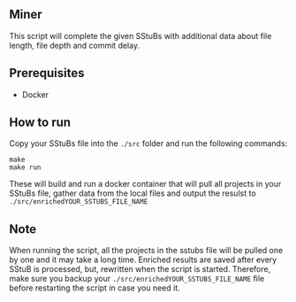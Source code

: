 ## Miner

This script will complete the given SStuBs with additional data about file length, file depth and commit delay.

## Prerequisites

- Docker

## How to run

Copy your SStuBs file into the `./src` folder and run the following commands:

    make
    make run

These will build and run a docker container that will pull all projects in your SStuBs file, gather data from the local files and output the resulst to `./src/enrichedYOUR_SSTUBS_FILE_NAME`

## Note

When running the script, all the projects in the sstubs file will be pulled one by one and it may take a long time.
Enriched results are saved after every SStuB is processed, but, rewritten when the script is started. Therefore, make sure you backup your `./src/enrichedYOUR_SSTUBS_FILE_NAME` file before restarting the script in case you need it.
